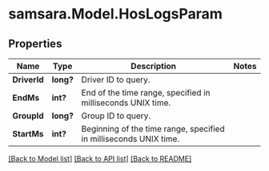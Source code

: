 # samsara.Model.HosLogsParam
## Properties

Name | Type | Description | Notes
------------ | ------------- | ------------- | -------------
**DriverId** | **long?** | Driver ID to query. | 
**EndMs** | **int?** | End of the time range, specified in milliseconds UNIX time. | 
**GroupId** | **long?** | Group ID to query. | 
**StartMs** | **int?** | Beginning of the time range, specified in milliseconds UNIX time. | 

[[Back to Model list]](../README.md#documentation-for-models) [[Back to API list]](../README.md#documentation-for-api-endpoints) [[Back to README]](../README.md)


